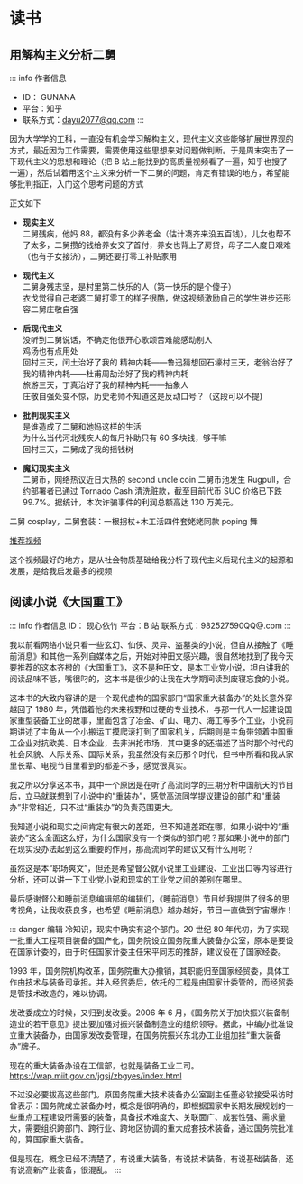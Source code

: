 # 读书

## 用解构主义分析二舅

::: info 作者信息
- ID： GUNANA
- 平台：知乎
- 联系方式：dayu2077@qq.com
:::

因为大学学的工科，一直没有机会学习解构主义，现代主义这些能够扩展世界观的方式，最近因为工作需要，需要使用这些思想来对问题做判断。于是周末突击了一下现代主义的思想和理论（把 B 站上能找到的高质量视频看了一遍，知乎也搜了一遍），然后试着用这个主义来分析一下二舅的问题，肯定有错误的地方，希望能够批判指正，入门这个思考问题的方式

正文如下

- **现实主义**  
二舅残疾，他妈 88，都没有多少养老金（估计凑齐来没五百钱），儿女也帮不了太多，二舅攒的钱给养女交了首付，养女也背上了房贷，母子二人度日艰难（也有子女接济），二舅还要打零工补贴家用

- **现代主义**  
二舅身残志坚，是村里第二快乐的人（第一快乐的是个傻子）  
衣戈觉得自己老婆二舅打零工的样子很酷，做这视频激励自己的学生进步还形容二舅庄敬自强

- **后现代主义**  
没听到二舅说话，不确定他很开心歌颂苦难能感动别人  
鸡汤也有点用处  
回村三天，闰土治好了我的 精神内耗——鲁迅猜想回石壕村三天，老翁治好了我的精神内耗——杜甫周劼治好了我的精神内耗  
旅游三天，丁真治好了我的精神内耗——抽象人  
庄敬自强处变不惊，历史老师不知道这是反动口号？（这段可以不提)  

- **批判现实主义**  
是谁造成了二舅和她妈这样的生活  
为什么当代河北残疾人的每月补助只有 60 多块钱，够干嘛  
回村三天，二舅成了我的摇钱树

- **魔幻现实主义**  
二舅币，网络热议近日大热的 second uncle coin 二舅币池发生 Rugpull，合约部署者已通过 Tornado Cash 清洗赃款，截至目前代币 SUC 价格已下跌 99.7%。据统计，本次诈骗事件的利润总额高达 130 万美元。

二舅 cosplay，二舅套装：一根拐杖+木工活四件套姥姥同款 poping 舞

[推荐视频](https://www.bilibili.com/video/BV1U34y1q7BN)

这个视频最好的地方，是从社会物质基础给我分析了现代主义后现代主义的起源和发展，是给我启发最多的视频

## 阅读小说《大国重工》

::: info 作者信息
ID： 砚心依竹
平台：B 站
联系方式：982527590QQ@.com
:::

我以前看网络小说只看一些玄幻、仙侠、灵异、盗墓类的小说，但自从接触了《睡前消息》和其他一系列自媒体之后，开始对种田文感兴趣，很自然地找到了我今天要推荐的这本齐橙的《大国重工》，这不是种田文，是本工业党小说，坦白讲我的阅读品味不低，嘴很叼的，这本书是很少的让我在大学期间读到废寝忘食的小说。

这本书的大致内容讲的是一个现代虚构的国家部门“国家重大装备办”的处长意外穿越回了 1980 年，凭借着他的未来视野和过硬的专业技术，与那一代人一起建设国家重型装备工业的故事，里面包含了冶金、矿山、电力、海工等多个工业，小说前期讲述了主角从一个小搬运工摸爬滚打到了国家机关，后期则是主角带领着中国重工企业对抗欧美、日本企业，去非洲抢市场，其中更多的还描述了当时那个时代的社会风貌、人际关系、国际关系，我虽然没有亲历那个时代，但书中所看和我从家里长辈、电视节目里看到的都差不多，感觉很真实。

我之所以分享这本书，其中一个原因是在听了高流同学的三期分析中国航天的节目后，立马就联想到了小说中的“重装办”，感觉高流同学提议建设的部门和“重装办”非常相近，只不过“重装办”的负责范围更大。

我知道小说和现实之间肯定有很大的差距，但不知道差距在哪，如果小说中的“重装办”这么全面这么好，为什么国家没有一个类似的部门呢？那如果小说中的部门在现实没办法起到这么重要的作用，那高流同学的建议又有什么用呢？

虽然这是本“职场爽文”，但还是希望督公就小说里工业建设、工业出口等内容进行分析，还可以讲一下工业党小说和现实的工业党之间的差别在哪里。

最后感谢督公和睡前消息编辑部的编辑们，《睡前消息》节目给我提供了很多的思考视角，让我收获良多，也希望《睡前消息》越办越好，节目一直做到宇宙爆炸！

::: danger 编辑
冷知识，现实中确实有这个部门。20 世纪 80 年代初，为了实现一批重大工程项目装备的国产化，国务院设立国务院重大装备办公室，原本是要设在国家计委的，由于时任国家计委主任宋平同志的推辞，建议设在了国家经委。

1993 年，国务院机构改革，国务院重大办撤销，其职能归至国家经贸委，具体工作由技术与装备司承担。并入经贸委后，依托的工程是由国家计委管的，而经贸委是管技术改造的，难以协调。

发改委成立的时候，又归到发改委。2006 年 6 月，《国务院关于加快振兴装备制造业的若干意见》提出要加强对振兴装备制造业的组织领导。据此，中编办批准设立重大装备办，由国家发改委管理，在国务院振兴东北办工业组加挂“重大装备办”牌子。

现在的重大装备办设在工信部，也就是装备工业二司。 https://wap.miit.gov.cn/jgsj/zbgyes/index.html

不过没必要拔高这些部门。原国务院重大技术装备办公室副主任董必钦接受采访时曾表示：国务院成立装备办时，概念是很明确的，即根据国家中长期发展规划的一些重点工程建设所需要的装备，具备技术难度大、关联面广、成套性强、需求量大，需要组织跨部门、跨行业、跨地区协调的重大成套技术装备，通过国务院批准的，算国家重大装备。

但是现在，概念已经不清楚了，有说重大装备，有说技术装备，有说基础装备，还有说高新产业装备，很混乱。
:::